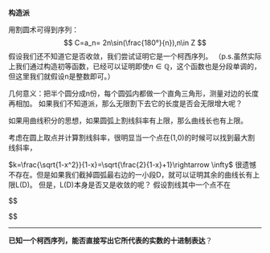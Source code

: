 **构造派**

用割圆术可得到序列：
$$
C=a_n= 2n\sin(\frac{180°}{n}),n\in Z
$$
假设我们还不知道它是否收敛，我们尝试证明它是一个柯西序列。
（p.s.虽然实际上我们通过构造初等函数，已经可以证明即使$n\in \mathbb{Q}$，这个函数也是分段单调的，但这里我们就假设n是整数即可。）

几何意义：把半个圆分成n份，每个圆弧内都做一个直角三角形，测量对边的长度再相加。
如果我们不知道派，那么无限割下去它的长度是否会无限增大呢？

如果用曲线积分的思想，如果圆弧上割线斜率有上限，那么曲线长也有上限。

考虑在圆上取点并计算割线斜率，很明显当一个点在(1,0)的时候可以找到最大割线斜率，

$k=\frac{\sqrt{1-x^2}}{1-x}=\sqrt{\frac{2}{1-x}+1}\rightarrow \infty$
很遗憾不存在。但是如果我们截掉圆弧最右边的一小段D，就可以证明其余的曲线长有上限L(D)。
但是，L(D)本身是否又是收敛的呢？
假设割线其中一个点不在

$$

$$




---

**已知一个柯西序列，能否直接写出它所代表的实数的十进制表达**？